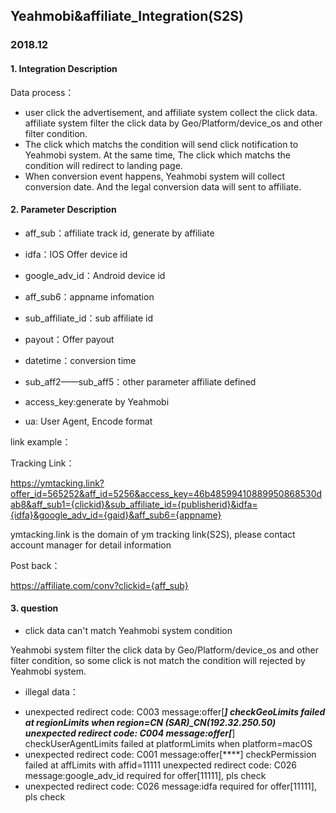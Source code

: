 ## Yeahmobi&affiliate_Integration(S2S)
### 2018.12
#### 1. Integration Description

Data process：  



- user click the advertisement, and affiliate system collect the click data.
affiliate system filter the click data by Geo/Platform/device_os and other filter condition. 
- The click which matchs the condition will send click notification to Yeahmobi system. At the same time, The click which matchs the condition will redirect to landing page.
- When conversion event happens, Yeahmobi system will collect conversion date. And the legal conversion data will sent to affiliate.

#### 2. Parameter Description

- aff_sub：affiliate track id, generate by affiliate

- idfa：IOS Offer device id

- google_adv_id：Android device id

- aff_sub6：appname infomation

- sub_affiliate_id：sub affiliate id

- payout：Offer payout

- datetime：conversion time

- sub_aff2——sub_aff5：other parameter affiliate defined

- access_key:generate by Yeahmobi

- ua: User Agent, Encode format

link example：

Tracking Link：

<https://ymtacking.link?offer_id=565252&aff_id=5256&access_key=46b48599410889950868530dab8&aff_sub1={clickid}&sub_affiliate_id={publisherid}&idfa={idfa}&google_adv_id={gaid}&aff_sub6={appname}>

ymtacking.link is the domain of ym tracking link(S2S), please contact account manager for detail information

Post back：

<https://affiliate.com/conv?clickid={aff_sub}>

#### 3. question

- click data can't match Yeahmobi system condition

Yeahmobi system filter the click data by Geo/Platform/device_os and other filter condition, so some click is not match the condition will rejected by Yeahmobi system.

- illegal data：

+ unexpected redirect code: C003 message:offer[***] checkGeoLimits failed at regionLimits when region=CN (SAR)_CN(192.32.250.50)
unexpected redirect code: C004 message:offer[***] checkUserAgentLimits failed at platformLimits when platform=macOS
+ unexpected redirect code: C001 message:offer[****] checkPermission failed at affLimits with affid=11111
unexpected redirect code: C026 message:google_adv_id required for offer[11111], pls check
+ unexpected redirect code: C026 message:idfa required for offer[11111], pls check
